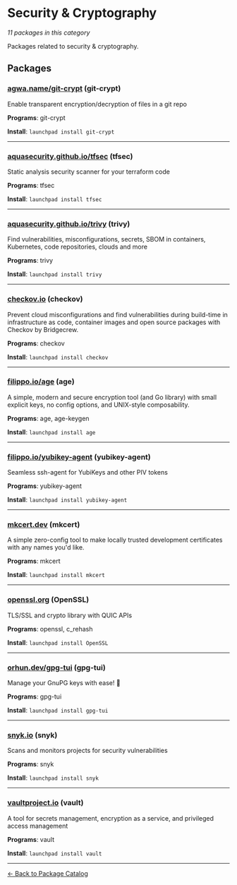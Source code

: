 # Security & Cryptography

*11 packages in this category*

Packages related to security & cryptography.

## Packages

### [agwa.name/git-crypt](../packages/agwa.name/git-crypt/index.md) (git-crypt)

Enable transparent encryption/decryption of files in a git repo

**Programs**: git-crypt

**Install**: `launchpad install git-crypt`

---

### [aquasecurity.github.io/tfsec](../packages/aquasecurity.github.io/tfsec/index.md) (tfsec)

Static analysis security scanner for your terraform code

**Programs**: tfsec

**Install**: `launchpad install tfsec`

---

### [aquasecurity.github.io/trivy](../packages/aquasecurity.github.io/trivy/index.md) (trivy)

Find vulnerabilities, misconfigurations, secrets, SBOM in containers, Kubernetes, code repositories, clouds and more

**Programs**: trivy

**Install**: `launchpad install trivy`

---

### [checkov.io](../packages/checkov.io/index.md) (checkov)

Prevent cloud misconfigurations and find vulnerabilities during build-time in infrastructure as code, container images and open source packages with Checkov by Bridgecrew.

**Programs**: checkov

**Install**: `launchpad install checkov`

---

### [filippo.io/age](../packages/filippo.io/age/index.md) (age)

A simple, modern and secure encryption tool (and Go library) with small explicit keys, no config options, and UNIX-style composability.

**Programs**: age, age-keygen

**Install**: `launchpad install age`

---

### [filippo.io/yubikey-agent](../packages/filippo.io/yubikey-agent/index.md) (yubikey-agent)

Seamless ssh-agent for YubiKeys and other PIV tokens

**Programs**: yubikey-agent

**Install**: `launchpad install yubikey-agent`

---

### [mkcert.dev](../packages/mkcert.dev/index.md) (mkcert)

A simple zero-config tool to make locally trusted development certificates with any names you'd like.

**Programs**: mkcert

**Install**: `launchpad install mkcert`

---

### [openssl.org](../packages/openssl.org/index.md) (OpenSSL)

TLS/SSL and crypto library with QUIC APIs

**Programs**: openssl, c_rehash

**Install**: `launchpad install OpenSSL`

---

### [orhun.dev/gpg-tui](../packages/orhun.dev/gpg-tui/index.md) (gpg-tui)

Manage your GnuPG keys with ease! 🔐

**Programs**: gpg-tui

**Install**: `launchpad install gpg-tui`

---

### [snyk.io](../packages/snyk.io/index.md) (snyk)

Scans and monitors projects for security vulnerabilities

**Programs**: snyk

**Install**: `launchpad install snyk`

---

### [vaultproject.io](../packages/vaultproject.io/index.md) (vault)

A tool for secrets management, encryption as a service, and privileged access management

**Programs**: vault

**Install**: `launchpad install vault`

---

[← Back to Package Catalog](../package-catalog.md)
